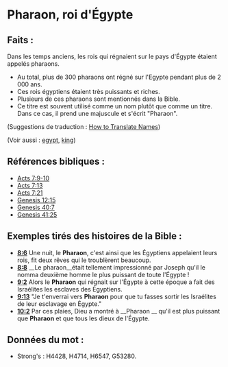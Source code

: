 # Pharaon, roi d'Égypte

## Faits :

Dans les temps anciens, les rois qui régnaient sur le pays d'Égypte étaient appelés pharaons.

* Au total, plus de 300 pharaons ont régné sur l'Egypte pendant plus de 2 000 ans.
* Ces rois égyptiens étaient très puissants et riches.
* Plusieurs de ces pharaons sont mentionnés dans la Bible.
* Ce titre est souvent utilisé comme un nom plutôt que comme un titre. Dans ce cas, il prend une majuscule et s'écrit "Pharaon".

(Suggestions de traduction : [How to Translate Names](rc://en/ta/man/translate/translate-names))

(Voir aussi : [egypt](../names/egypt.md), [king](../other/king.md))

## Références bibliques :

* [Acts 7:9-10](rc://en/tn/help/act/07/09)
* [Acts 7:13](rc://en/tn/help/act/07/13)
* [Acts 7:21](rc://en/tn/help/act/07/21)
* [Genesis 12:15](rc://en/tn/help/gen/12/15)
* [Genesis 40:7](rc://en/tn/help/gen/40/07)
* [Genesis 41:25](rc://en/tn/help/gen/41/25)

## Exemples tirés des histoires de la Bible :

* __[8:6](rc://en/tn/help/obs/08/06)__ Une nuit, le __Pharaon__, c'est ainsi que les Égyptiens appelaient leurs rois, fit deux rêves qui le troublèrent beaucoup.
* __[8:8](rc://en/tn/help/obs/08/08)__ __Le pharaon__était tellement impressionné par Joseph qu'il le nomma deuxième homme le plus puissant de toute l'Égypte !
* __[9:2](rc://en/tn/help/obs/09/02)__ Alors le __Pharaon__ qui régnait sur l'Égypte à cette époque a fait des Israélites les esclaves des Égyptiens.
* __[9:13](rc://en/tn/help/obs/09/13)__ "Je t'enverrai vers __Pharaon__ pour que tu fasses sortir les Israélites de leur esclavage en Égypte."
* __[10:2](rc://en/tn/help/obs/10/02)__ Par ces plaies, Dieu a montré à __Pharaon __ qu'il est plus puissant que __Pharaon__ et que tous les dieux de l'Égypte.

## Données du mot :

* Strong's : H4428, H4714, H6547, G53280.

